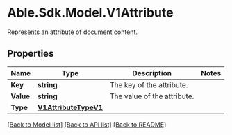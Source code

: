 # Able.Sdk.Model.V1Attribute
Represents an attribute of document content.
## Properties

Name | Type | Description | Notes
------------ | ------------- | ------------- | -------------
**Key** | **string** | The key of the attribute. | 
**Value** | **string** | The value of the attribute. | 
**Type** | [**V1AttributeTypeV1**](V1AttributeTypeV1.md) |  | 

[[Back to Model list]](../README.md#documentation-for-models) [[Back to API list]](../README.md#documentation-for-api-endpoints) [[Back to README]](../README.md)

